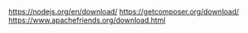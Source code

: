 https://nodejs.org/en/download/
https://getcomposer.org/download/
https://www.apachefriends.org/download.html

